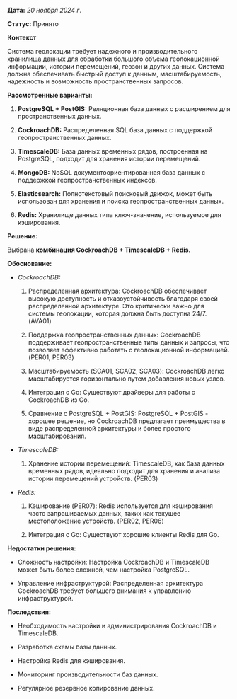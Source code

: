 **Дата:** *20 ноября 2024 г*.

**Статус:** Принято

**Контекст**

Система геолокации требует надежного и производительного хранилища данных для обработки большого объема геолокационной информации, истории перемещений, геозон и других данных. Система должна обеспечивать быстрый доступ к данным, масштабируемость, надежность и возможность пространственных запросов.

**Рассмотренные варианты:**

1. **PostgreSQL + PostGIS:** Реляционная база данных с расширением для пространственных данных.

2. **CockroachDB:** Распределенная SQL база данных с поддержкой геопространственных данных.

3. **TimescaleDB:** База данных временных рядов, построенная на PostgreSQL, подходит для хранения истории перемещений.

4. **MongoDB:** NoSQL документоориентированная база данных с поддержкой геопространственных индексов.

5. **Elasticsearch:** Полнотекстовый поисковый движок, может быть использован для хранения и поиска геопространственных данных.

6. **Redis:** Хранилище данных типа ключ-значение, используемое для кэширования.

**Решение:**

Выбрана **комбинация CockroachDB + TimescaleDB + Redis.**

**Обоснование:**

* *CockroachDB:*

    1. Распределенная архитектура: CockroachDB обеспечивает высокую доступность и отказоустойчивость благодаря своей распределенной архитектуре. Это критически важно для системы геолокации, которая должна быть доступна 24/7. (AVA01)

    2. Поддержка геопространственных данных: CockroachDB поддерживает геопространственные типы данных и запросы, что позволяет эффективно работать с геолокационной информацией. (PER01, PER03)

    3. Масштабируемость (SCA01, SCA02, SCA03): CockroachDB легко масштабируется горизонтально путем добавления новых узлов.

    4. Интеграция с Go: Существуют драйверы для работы с CockroachDB из Go.

    5. Сравнение с PostgreSQL + PostGIS: PostgreSQL + PostGIS - хорошее решение, но CockroachDB предлагает преимущества в виде распределенной архитектуры и более простого масштабирования.

* *TimescaleDB:*

    1. Хранение истории перемещений: TimescaleDB, как база данных временных рядов, идеально подходит для хранения и анализа истории перемещений устройств. (PER03)

* *Redis:*

    1. Кэширование (PER07): Redis используется для кэширования  часто запрашиваемых данных, таких как текущее местоположение устройств. (PER02, PER06)

    2. Интеграция с Go: Существуют хорошие клиенты Redis для Go.

**Недостатки решения:**

* Сложность настройки: Настройка CockroachDB и TimescaleDB может быть более сложной, чем настройка PostgreSQL.

* Управление инфраструктурой: Распределенная архитектура CockroachDB требует большего внимания к управлению инфраструктурой.

**Последствия:**

* Необходимость настройки и администрирования CockroachDB и TimescaleDB.

* Разработка схемы базы данных.

* Настройка Redis для кэширования.

* Мониторинг производительности баз данных.

* Регулярное резервное копирование данных.